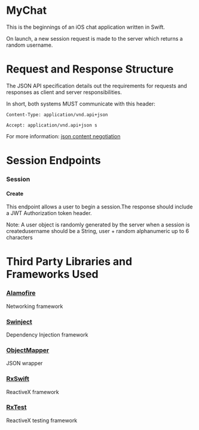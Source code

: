 MyChat
=====================

This is the beginnings of an iOS chat application written in Swift.

On launch, a new session request is made to the server which returns a random username.

Request and Response Structure
=====================
The JSON API specification details out the requirements for requests and responses as client and server responsibilities.

In short, both systems MUST communicate with this header: 

```
Content-Type: application/vnd.api+json
```
```
Accept: application/vnd.api+json s
```

For more information: [json content negotiation](http://jsonapi.org/format/#content-negotiation)

Session Endpoints
=====================
### Session
#### Create

This endpoint allows a user to begin a session.The response should include a JWT Authorization token header.

Note: A user object is randomly generated by the server when a session is createdusername should be a String, user + random alphanumeric up to 6 characters


Third Party Libraries and Frameworks Used
=====================
### [Alamofire](https://github.com/Alamofire/Alamofire)

Networking framework

### [Swinject](https://github.com/Swinject/Swinject)

Dependency Injection framework

### [ObjectMapper](https://github.com/Hearst-DD/ObjectMapper)

JSON wrapper

### [RxSwift](https://github.com/ReactiveX/RxSwift)

ReactiveX framework

### [RxTest](https://github.com/ReactiveX/RxSwift/blob/master/Tests/RxTest.swift)

ReactiveX testing framework